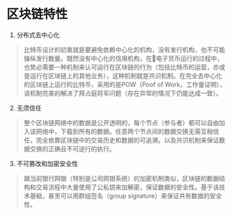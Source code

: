 # 区块链特性

1. 分布式去中心化

> 比特币设计的初衷就是要避免依赖中心化的机构，没有发行机构，也不可能操纵发行数量。既然没有中心化的信用机构，在电子货币运行的过程中，也势必需要一种机制来认可运行在区块链的行为（包括比特币的运营，亦或是运行在区块链上的其他业务），这种机制就是共识机制。在完全去中心化的区块链上运行的比特币，采用的是POW（Poof of Work，工作量证明），该机制完美的解决了拜占庭将军问题（存在异常的情况下仍能达成一致）。

2. 无须信任

> 整个区块链网络中的数据是公开透明的，每个节点（参与者）都可以自由加入该网络中，下载到所有的数据。任意两个节点间的数据交换无需互相信任，完全依靠区块链中的交易历史和数据的可追溯，以及共识机制来保证数据交换的正确且不可逆行的执行。

3. 不可篡改和加密安全性

> 跟当前银行网银（特别是公司网银系统）的加密机制类似，区块链的数据结构和交易流程中大量使用了公私钥来加解密，保证数据的安全性。基于该技术基础，甚至可以用群组签名（group signature）来保证共有数据的安全性。
